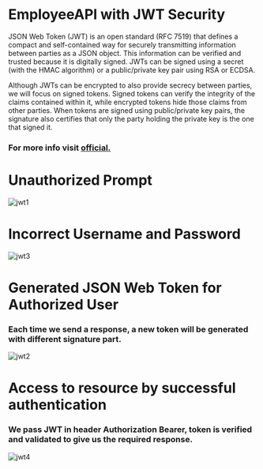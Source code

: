 # EmployeeAPI with JWT Security 

JSON Web Token (JWT) is an open standard (RFC 7519) that defines a compact and self-contained way for securely transmitting information between parties as a JSON object.
This information can be verified and trusted because it is digitally signed. JWTs can be signed using a secret (with the HMAC algorithm) or a public/private key pair using RSA or ECDSA.

Although JWTs can be encrypted to also provide secrecy between parties, we will focus on signed tokens. Signed tokens can verify the integrity of the claims contained within it, while encrypted tokens hide those claims from other parties. When tokens are signed using public/private key pairs, the signature also certifies that only the party holding the private key is the one that signed it.

### For more info visit [official.](https://jwt.io)


# Unauthorized Prompt

![jwt1](https://github.com/THEPHD1331/EmployeeAPI-JwtSecurity/assets/126282296/db898f5a-d914-43c2-b451-cefabbdf25a5)


# Incorrect Username and Password

![jwt3](https://github.com/THEPHD1331/EmployeeAPI-JwtSecurity/assets/126282296/9bedb454-adca-4607-9ced-911e451bd4b1)


# Generated JSON Web Token for Authorized User

### Each time we send a response, a new token will be generated with different signature part.

![jwt2](https://github.com/THEPHD1331/EmployeeAPI-JwtSecurity/assets/126282296/798bafe9-a230-466d-bc3b-cf38c5ee63b4)


# Access to resource by successful authentication

### We pass JWT in header Authorization Bearer, token is verified and validated to give us the required response.

![jwt4](https://github.com/THEPHD1331/EmployeeAPI-JwtSecurity/assets/126282296/b8abaffd-4c22-44fc-96b5-6026e275236f)
